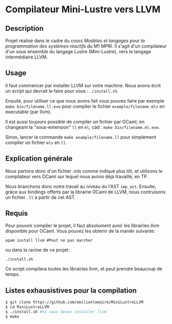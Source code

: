 # Compilateur Mini-Lustre vers LLVM

## Description

Projet réalisé dans le cadre du cours *Modèles et langages pour la programmation des systèmes réactifs*
du M1 MPRI. Il s'agit d'un compilateur d'un sous ensemble du langage Lustre (Mini-Lustre),
vers le langage intermédiaire LLVM.

## Usage

Il faut commencer par installer LLVM sur votre machine.
Nous avons écrit un script qui devrait le faire pour vous : `./install.sh`.

Ensuite, pour utiliser ce que nous avons fait vous pouvez faire par exemple
`make bin/filename.ll.exe` pour compiler le fichier `example/filename.mls` en executable (par llvm).

Il est aussi toujours possible de compiler un fichier par OCaml, en changeant la "sous-extension"
`ll` en `ml`, càd :  `make bin/filename.ml.exe`.

Sinon, lancer la commande `make example/filename.ll` pour simplement compiler un fichier `mls` en `ll`.

## Explication générale

Nous partons donc d'un fichier *.mls* comme indiqué plus tôt, et utilisons le compilateur
vers OCaml sur lequel nous avons déjà travaillé, en TP.

Nous branchons donc notre travail au niveau du l'AST `imp_ast`.
Ensuite, grâce aux bindings offerts par la librairie OCaml de LLVM, nous contruisons
un fichier `.ll` à partir de cet AST.

## Requis

Pour pouvoir compiler le projet, il faut absolument avoir les librairies *llvm* disponible pour
OCaml. Vous pouvez les obtenir de la manièr suivante:
```
opam install llvm #Peut ne pas marcher
```

ou dans la racine de ce projet:
```
./install.sh
```

Ce script compilera toutes les librairies llvm, et peut prendre beaucoup de temps.

## Listes exhausistives pour la compilation

```bash
$ git clone https://github.com/emilienlemaire/MiniLustreLLVM
$ cd MiniLustreLLVM
$ ./install.sh #Si vous devez installer llvm
$ make
```
